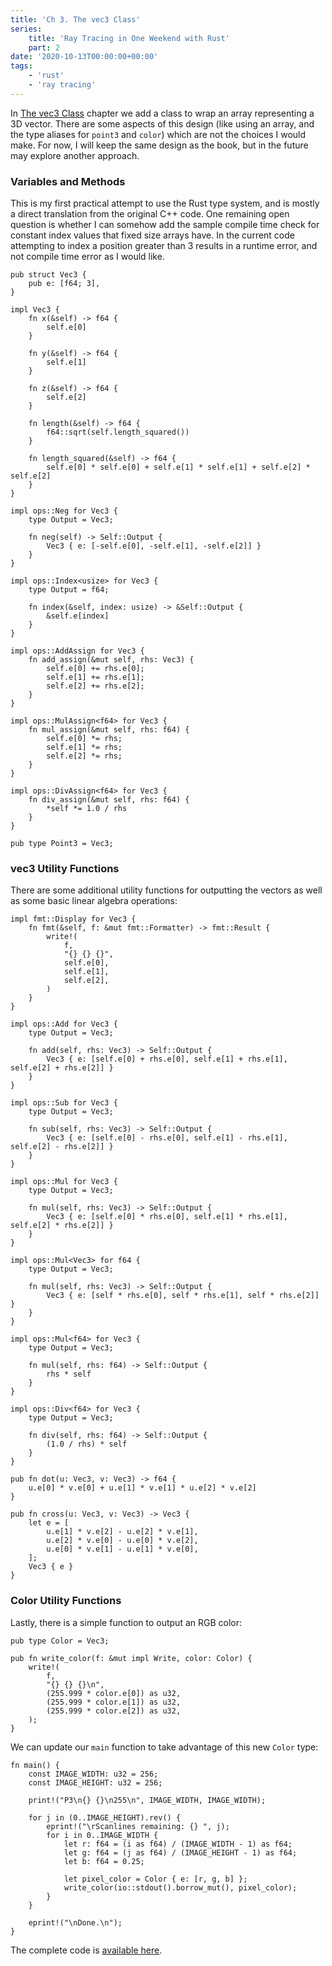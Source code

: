 ```yaml
---
title: 'Ch 3. The vec3 Class'
series:
    title: 'Ray Tracing in One Weekend with Rust'
    part: 2
date: '2020-10-13T00:00:00+00:00'
tags:
    - 'rust'
    - 'ray tracing'
---
```


In [The vec3 Class](https://raytracing.github.io/books/RayTracingInOneWeekend.html#thevec3class) chapter we add a class to wrap an array representing a 3D vector.
There are some aspects of this design (like using an array, and the type aliases for `point3` and `color`) which are not the choices I would make.
For now, I will keep the same design as the book, but in the future may explore another approach.

### Variables and Methods

This is my first practical attempt to use the Rust type system, and is mostly a direct translation from the original C++ code.
One remaining open question is whether I can somehow add the sample compile time check for constant index values that fixed size arrays have.
In the current code attempting to index a position greater than 3 results in a runtime error, and not compile time error as I would like.

```rust{numberLines: true}
pub struct Vec3 {
    pub e: [f64; 3],
}

impl Vec3 {
    fn x(&self) -> f64 {
        self.e[0]
    }

    fn y(&self) -> f64 {
        self.e[1]
    }

    fn z(&self) -> f64 {
        self.e[2]
    }

    fn length(&self) -> f64 {
        f64::sqrt(self.length_squared())
    }

    fn length_squared(&self) -> f64 {
        self.e[0] * self.e[0] + self.e[1] * self.e[1] + self.e[2] * self.e[2]
    }
}

impl ops::Neg for Vec3 {
    type Output = Vec3;

    fn neg(self) -> Self::Output {
        Vec3 { e: [-self.e[0], -self.e[1], -self.e[2]] }
    }
}

impl ops::Index<usize> for Vec3 {
    type Output = f64;

    fn index(&self, index: usize) -> &Self::Output {
        &self.e[index]
    }
}

impl ops::AddAssign for Vec3 {
    fn add_assign(&mut self, rhs: Vec3) {
        self.e[0] += rhs.e[0];
        self.e[1] += rhs.e[1];
        self.e[2] += rhs.e[2];
    }
}

impl ops::MulAssign<f64> for Vec3 {
    fn mul_assign(&mut self, rhs: f64) {
        self.e[0] *= rhs;
        self.e[1] *= rhs;
        self.e[2] *= rhs;
    }
}

impl ops::DivAssign<f64> for Vec3 {
    fn div_assign(&mut self, rhs: f64) {
        *self *= 1.0 / rhs
    }
}

pub type Point3 = Vec3;
```

### vec3 Utility Functions

There are some additional utility functions for outputting the vectors as well as some basic linear algebra operations:

```rust{numberLines: true}
impl fmt::Display for Vec3 {
    fn fmt(&self, f: &mut fmt::Formatter) -> fmt::Result {
        write!(
            f,
            "{} {} {}",
            self.e[0],
            self.e[1],
            self.e[2],
        )
    }
}

impl ops::Add for Vec3 {
    type Output = Vec3;

    fn add(self, rhs: Vec3) -> Self::Output {
        Vec3 { e: [self.e[0] + rhs.e[0], self.e[1] + rhs.e[1], self.e[2] + rhs.e[2]] }
    }
}

impl ops::Sub for Vec3 {
    type Output = Vec3;

    fn sub(self, rhs: Vec3) -> Self::Output {
        Vec3 { e: [self.e[0] - rhs.e[0], self.e[1] - rhs.e[1], self.e[2] - rhs.e[2]] }
    }
}

impl ops::Mul for Vec3 {
    type Output = Vec3;

    fn mul(self, rhs: Vec3) -> Self::Output {
        Vec3 { e: [self.e[0] * rhs.e[0], self.e[1] * rhs.e[1], self.e[2] * rhs.e[2]] }
    }
}

impl ops::Mul<Vec3> for f64 {
    type Output = Vec3;

    fn mul(self, rhs: Vec3) -> Self::Output {
        Vec3 { e: [self * rhs.e[0], self * rhs.e[1], self * rhs.e[2]] }
    }
}

impl ops::Mul<f64> for Vec3 {
    type Output = Vec3;

    fn mul(self, rhs: f64) -> Self::Output {
        rhs * self
    }
}

impl ops::Div<f64> for Vec3 {
    type Output = Vec3;

    fn div(self, rhs: f64) -> Self::Output {
        (1.0 / rhs) * self
    }
}

pub fn dot(u: Vec3, v: Vec3) -> f64 {
    u.e[0] * v.e[0] + u.e[1] * v.e[1] * u.e[2] * v.e[2]
}

pub fn cross(u: Vec3, v: Vec3) -> Vec3 {
    let e = [
        u.e[1] * v.e[2] - u.e[2] * v.e[1],
        u.e[2] * v.e[0] - u.e[0] * v.e[2],
        u.e[0] * v.e[1] - u.e[1] * v.e[0],
    ];
    Vec3 { e }
}
```

### Color Utility Functions

Lastly, there is a simple function to output an RGB color:

```rust{numberLines: true}
pub type Color = Vec3;

pub fn write_color(f: &mut impl Write, color: Color) {
    write!(
        f,
        "{} {} {}\n",
        (255.999 * color.e[0]) as u32,
        (255.999 * color.e[1]) as u32,
        (255.999 * color.e[2]) as u32,
    );
}
```

We can update our `main` function to take advantage of this new `Color` type:

```rust{numberLines: true}
fn main() {
    const IMAGE_WIDTH: u32 = 256;
    const IMAGE_HEIGHT: u32 = 256;

    print!("P3\n{} {}\n255\n", IMAGE_WIDTH, IMAGE_WIDTH);

    for j in (0..IMAGE_HEIGHT).rev() {
        eprint!("\rScanlines remaining: {} ", j);
        for i in 0..IMAGE_WIDTH {
            let r: f64 = (i as f64) / (IMAGE_WIDTH - 1) as f64;
            let g: f64 = (j as f64) / (IMAGE_HEIGHT - 1) as f64;
            let b: f64 = 0.25;

            let pixel_color = Color { e: [r, g, b] };
            write_color(io::stdout().borrow_mut(), pixel_color);
        }
    }

    eprint!("\nDone.\n");
}
```

The complete code is [available here](https://github.com/austindoupnik/ray-tracing-in-one-weekend-with-rust/tree/v0.0.1-chapter.3).